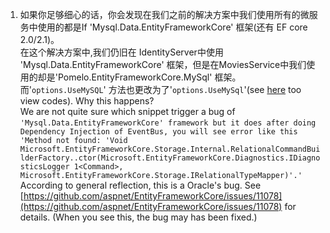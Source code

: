 1. 如果你足够细心的话，你会发现在我们之前的解决方案中我们使用所有的微服务中使用的都是If 'Mysql.Data.EntityFrameworkCore' 框架(还有 EF core 2.0/2.1)。  
在这个解决方案中,我们仍旧在 IdentityServer中使用 'Mysql.Data.EntityFrameworkCore' 框架，但是在MoviesService中我们使用的却是'Pomelo.EntityFrameworkCore.MySql' 框架。而'`options.UseMySQL`' 方法也更改为了'`options.UseMySql`'(see [here](https://github.com/China-WenboZhao/Develop-webapp-on-Docker/blob/master/MovieWebsite(v4.0)/MoviesService/Startup.cs) too view codes). Why this happens?  
We are not quite sure which snippet trigger a bug of `'Mysql.Data.EntityFrameworkCore' framework but it does after doing Dependency Injection of EventBus, you will see error like this 'Method not found: 'Void Microsoft.EntityFrameworkCore.Storage.Internal.RelationalCommandBuilderFactory..ctor(Microsoft.EntityFrameworkCore.Diagnostics.IDiagnosticsLogger 1<Command>, Microsoft.EntityFrameworkCore.Storage.IRelationalTypeMapper)'.'` According to general reflection, this is a Oracle's bug. See [https://github.com/aspnet/EntityFrameworkCore/issues/11078](https://github.com/aspnet/EntityFrameworkCore/issues/11078) for details.
  (When you see this, the bug may has been fixed.) 


